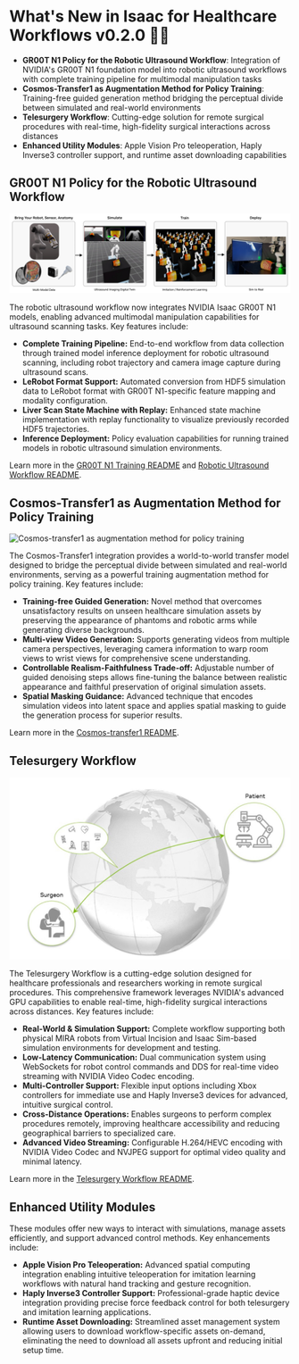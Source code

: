 # What's New in Isaac for Healthcare Workflows v0.2.0 🎉🎉

- **GR00T N1 Policy for the Robotic Ultrasound Workflow**: Integration of NVIDIA's GR00T N1 foundation model into robotic ultrasound workflows with complete training pipeline for multimodal manipulation tasks
- **Cosmos-Transfer1 as Augmentation Method for Policy Training**: Training-free guided generation method bridging the perceptual divide between simulated and real-world environments
- **Telesurgery Workflow**: Cutting-edge solution for remote surgical procedures with real-time, high-fidelity surgical interactions across distances
- **Enhanced Utility Modules**: Apple Vision Pro teleoperation, Haply Inverse3 controller support, and runtime asset downloading capabilities

## GR00T N1 Policy for the Robotic Ultrasound Workflow

![GR00T N1 policy for the robotic ultrasound workflow](../source/robotic_us_workflow.jpg)

The robotic ultrasound workflow now integrates NVIDIA Isaac GR00T N1 models, enabling advanced multimodal manipulation capabilities for ultrasound scanning tasks. Key features include:

*   **Complete Training Pipeline:** End-to-end workflow from data collection through trained model inference deployment for robotic ultrasound scanning, including robot trajectory and camera image capture during ultrasound scans.
*   **LeRobot Format Support:** Automated conversion from HDF5 simulation data to LeRobot format with GR00T N1-specific feature mapping and modality configuration.
*   **Liver Scan State Machine with Replay:** Enhanced state machine implementation with replay functionality to visualize previously recorded HDF5 trajectories.
*   **Inference Deployment:** Policy evaluation capabilities for running trained models in robotic ultrasound simulation environments.

Learn more in the [GR00T N1 Training README](../../workflows/robotic_ultrasound/scripts/training/gr00t_n1/README.md) and [Robotic Ultrasound Workflow README](../../workflows/robotic_ultrasound/README.md).

## Cosmos-Transfer1 as Augmentation Method for Policy Training

![Cosmos-transfer1 as augmentation method for policy training](../source/cosmos_transfer_result.png)

The Cosmos-Transfer1 integration provides a world-to-world transfer model designed to bridge the perceptual divide between simulated and real-world environments, serving as a powerful training augmentation method for policy training. Key features include:

*   **Training-free Guided Generation:** Novel method that overcomes unsatisfactory results on unseen healthcare simulation assets by preserving the appearance of phantoms and robotic arms while generating diverse backgrounds.
*   **Multi-view Video Generation:** Supports generating videos from multiple camera perspectives, leveraging camera information to warp room views to wrist views for comprehensive scene understanding.
*   **Controllable Realism-Faithfulness Trade-off:** Adjustable number of guided denoising steps allows fine-tuning the balance between realistic appearance and faithful preservation of original simulation assets.
*   **Spatial Masking Guidance:** Advanced technique that encodes simulation videos into latent space and applies spatial masking to guide the generation process for superior results.

Learn more in the [Cosmos-transfer1 README](../../workflows/robotic_ultrasound/scripts/simulation/environments/cosmos_transfer1/README.md).

## Telesurgery Workflow

![Telesurgery Workflow](../source/telesurgery_workflow.jpg)

The Telesurgery Workflow is a cutting-edge solution designed for healthcare professionals and researchers working in remote surgical procedures. This comprehensive framework leverages NVIDIA's advanced GPU capabilities to enable real-time, high-fidelity surgical interactions across distances. Key features include:

*   **Real-World & Simulation Support:** Complete workflow supporting both physical MIRA robots from Virtual Incision and Isaac Sim-based simulation environments for development and testing.
*   **Low-Latency Communication:** Dual communication system using WebSockets for robot control commands and DDS for real-time video streaming with NVIDIA Video Codec encoding.
*   **Multi-Controller Support:** Flexible input options including Xbox controllers for immediate use and Haply Inverse3 devices for advanced, intuitive surgical control.
*   **Cross-Distance Operations:** Enables surgeons to perform complex procedures remotely, improving healthcare accessibility and reducing geographical barriers to specialized care.
*   **Advanced Video Streaming:** Configurable H.264/HEVC encoding with NVIDIA Video Codec and NVJPEG support for optimal video quality and minimal latency.

Learn more in the [Telesurgery Workflow README](../../workflows/telesurgery/README.md).

## Enhanced Utility Modules

These modules offer new ways to interact with simulations, manage assets efficiently, and support advanced control methods. Key enhancements include:

*   **Apple Vision Pro Teleoperation:** Advanced spatial computing integration enabling intuitive teleoperation for imitation learning workflows with natural hand tracking and gesture recognition.
*   **Haply Inverse3 Controller Support:** Professional-grade haptic device integration providing precise force feedback control for both telesurgery and imitation learning applications.
*   **Runtime Asset Downloading:** Streamlined asset management system allowing users to download workflow-specific assets on-demand, eliminating the need to download all assets upfront and reducing initial setup time.
